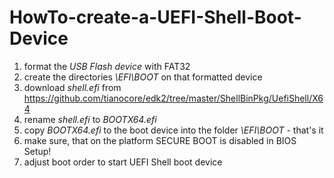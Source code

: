 # HowTo-create-a-UEFI-Shell-Boot-Device

1. format the _USB Flash device_ with FAT32
2. create the directories _\EFI\BOOT_ on that formatted device
3. download _shell.efi_ from https://github.com/tianocore/edk2/tree/master/ShellBinPkg/UefiShell/X64
4. rename _shell.efi_ to _BOOTX64.efi_
5. copy _BOOTX64.efi_ to the boot device into the folder _\EFI\BOOT_ - that's it
6. make sure, that on the platform SECURE BOOT is disabled in BIOS Setup!
7. adjust boot order to start UEFI Shell boot device

